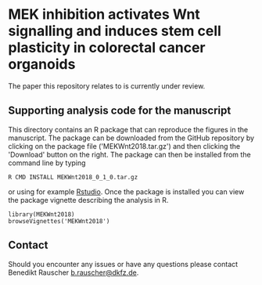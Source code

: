 # MEK inhibition activates Wnt signalling and induces stem cell plasticity in colorectal cancer organoids

The paper this repository relates to is currently under review.

## Supporting analysis code for the manuscript

This directory contains an R package that can reproduce the figures in the manuscript. The package can be downloaded from the GitHub repository by clicking on the package file ('MEKWnt2018.tar.gz') and then clicking the 'Download' button on the right. The package can then be installed from the command line by typing 

```{sh}
R CMD INSTALL MEKWnt2018_0_1_0.tar.gz
```

or using for example [Rstudio](https://www.rstudio.com/). Once the package is installed you can view the package vignette describing the analysis in R.

```{r}
library(MEKWnt2018)
browseVignettes('MEKWnt2018')
```

## Contact

Should you encounter any issues or have any questions please contact Benedikt Rauscher <b.rauscher@dkfz.de>.
